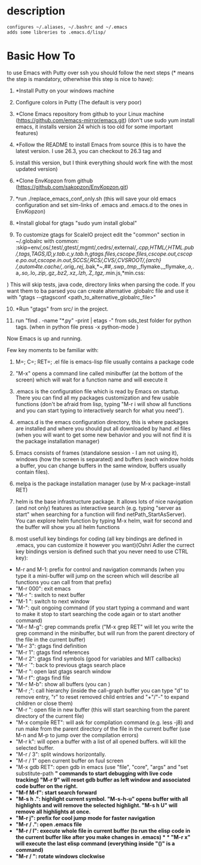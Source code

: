 # description
    configures ~/.aliases, ~/.bashrc and ~/.emacs
    adds some libreries to .emacs.d/lisp/

# Basic How To
 to use Emacs with Putty over ssh you should follow the next steps (* means the step is mandatory, otherwhise this step is nice to have):

1. *Install Putty on your windows machine

2. Configure colors in Putty (The default is very poor)

3. *Clone Emacs repository from github to your Linux machine (https://github.com/emacs-mirror/emacs.git) (don't use sudo yum install emacs, it installs version 24 which is too old for some important features)

4. *Follow the README to install Emacs from source (this is to have the latest version. I use 26.3, you can checkout to 26.3 tag and 

5. install this version, but I think everything should work fine with the most updated version)

6. *Clone EnvKopzon from github (https://github.com/sakopzon/EnvKopzon.git)

7. *run ./replace_emacs_conf_only.sh (this will save your old emacs configuration and set sim-links of .emacs and .emacs.d to the ones in EnvKopzon)

8. *Install global for gtags "sudo yum install global"

9. To customize gtags for ScaleIO project edit the "common" section in ~/.globalrc with
common:\
:skip=env/,os/,test/,gtest/,mgmt/,cedrs/,external/,*.cpp,HTML/,HTML.pub/,tags,TAGS,ID,y.tab.c,y.tab.h,gtags.files,cscope.files,cscope.out,cscope.po.out,cscope.in.out,SCCS/,RCS/,CVS/,CVSROOT/,{arch}\
/,autom4te.cache/,*.orig,*.rej,*.bak,*~,#*#,*.swp,*.tmp,*_flymake.*,*_flymake,*.o,*.a,*.so,*.lo,*.zip,*.gz,*.bz2,*.xz,*.lzh,*.Z,*.tgz,*.min.js,*min.css:

)
This will skip tests, java code, directory links when parsing the code. If you want them to ba parsed you can create alternative .globalrc file and use it with "gtags --gtagsconf <path_to_alternative_globalrc_file>"

10. *Run "gtags" from src/ in the project.

11. run "find . -name "*.py" -print | etags -" from sds_test folder for python tags. (when in python file press <alt>-x python-mode <enter>)

Now Emacs is up and running.


Few key moments to be familiar with:

1. M=<alt>; C=<ctrl>; RET=<enter>; .el file is emacs-lisp file usually contains a package code

2. "M-x" opens a command line called minibuffer (at the bottom of the screen) which will wait for a function name and <enter> will execute it

3. .emacs is the configuration file which is read by Emacs on startup. There you can find all my packages customization and few usable functions (don't be afraid from lisp, typing "M-r i will show all functions and you can start typing to interactively search for what you need").

4. .emacs.d is the emacs configuration directory, this is where packages are installed and where you should put all downloaded by hand .el files (when you will want to get some new behavior and you will not find it is the package installation manager)

5. Emacs consists of frames (standalone session - I am not using it), windows (how the screen is separated) and buffers (each window holds a buffer, you can change buffers in the same window, buffers usually contain files).

6. melpa is the package installation manager (use by M-x package-install RET)

7. helm is the base infrastructure package. It allows lots of nice navigation (and not only) features as interactive search (e.g. typing "server as start" when searching for a function will find netPath_StartAsServer). You can explore helm function by typing M-x helm, wait for second and the buffer will show you all helm functions

8. most usefull key bindings for coding (all key bindings are defined in .emacs, you can customize it however you want)(﻿Oshri Adler﻿ the currect key bindings version is defined such that you never need to use CTRL key):

* M-r and M-1: prefix for control and navigation commands (when you type it a mini-buffer will jump on the screen which will describe all functions you can call from that prefix)
* "M-r 000": exit emacs
* "M-r <right>": switch to next buffer
* "M-1 <right>": switch to next window
* "M-\": quit ongoing command (if you start typing a command and want to make it stop to start searching the code again or to start another command)
* "M-r M-g": grep commands prefix ("M-x grep RET" will let you write the grep command in the minibuffer, but will run from the parent directory of the file in the current buffer)
* "M-r 3": gtags find definition
* "M-r 1": gtags find references
* "M-r 2": gtags find symbols (good for variables and MIT callbacks)
* "M-r `": back to previous gtags search place
* "M-r <up>": open last gtags search window
* "M-r f": gtags find file
* "M-r M-b": show all buffers (you can )
* "M-r ;": call hierarchy (inside the call-graph buffer you can type "d" to remove entry, "r" to reset removed child entries and "+"/"-" to expand children or close them)
* "M-r \": open file in new buffer (this will start searching from the parent directory of the current file)
* "M-x compile RET": will ask for compilation command (e.g. less -j8) and run make from the parent directory of the file in the current buffer (use M-n and M-p to jump over the compilation errors)
* "M-r k": will open a buffer with a list of all opened buffers. <enter> will kill the selected buffer.
* "M-r / 3": split windows horizontally.
* "M-r / 1" open current buffer on fuul screen
* "M-x gdb RET": open gdb in emacs (use "file", "core", "args" and "set substitute-path <a> <b>" commands to start debugging with live code tracking) "M-r 9" will reset gdb buffer as left window and associated code buffer on the right.
* "M-f M-f": start search forward
* "M-s h .": highlight current symbol. "M-s-h-u" opens buffer with all highlights and <enter> will remove the selected highlight. "M-s h U" will remove all highlights at once.
* "M-r j": prefix for cool jump mode for faster navigation
* "M-r / .": open .emacs file
* "M-r / l": execute whole file in current buffer (to run the elisp code in the current buffer like after you make changes in .emacs) * * "M-r x" will execute the last elisp command (everything inside "()" is a command)
* "M-r / <up>": rotate windows clockwise
